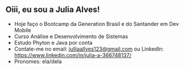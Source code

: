 ## Oiii, eu sou a Julia Alves!


- Hoje faço o Bootcamp da Generation Brasil e do Santander em Dev Mobile
- Curso Análise e Desenvolvimento de Sistemas
- Estudo Phyton e Java por conta
- Contate-me no email: julliaallves123@gmail.com 
ou Linkedln: https://www.linkedin.com/in/julia-a-366748137/
- Pronomes: ela/dela

